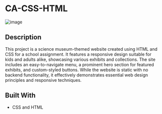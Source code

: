 # CA-CSS-HTML

![image](https://github.com/Ole12345678910/SP/assets/144427985/14040834-a6f4-4df2-8e43-135f630142df)

## Description

This project is a science museum-themed website created using HTML and CSS for a school assignment. 
It features a responsive design suitable for kids and adults alike, showcasing various exhibits and collections. 
The site includes an easy-to-navigate menu, a prominent hero section for featured exhibits, and custom-styled buttons. 
While the website is static with no backend functionality, it effectively demonstrates essential web design principles and responsive techniques.

## Built With

- CSS and HTML
